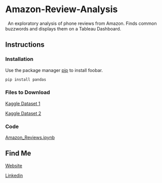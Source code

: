 # Amazon-Review-Analysis
  An exploratory analysis of phone reviews from Amazon. Finds common buzzwords and displays them on a Tableau Dashboard.
  
## Instructions

### Installation

Use the package manager [pip](https://pip.pypa.io/en/stable/) to install foobar.

```bash
pip install pandas
```

### Files to Download

[Kaggle Dataset 1](https://www.kaggle.com/grikomsn/amazon-cell-phones-reviews)

[Kaggle Dataset 2](https://www.kaggle.com/grikomsn/amazon-cell-phones-reviews?select=20191226-reviews.csv)


### Code

[Amazon_Reviews.ipynb](https://github.com/sibisabesan26/Amazon-Review-Analysis/blob/main/Amazon_Reviews.ipynb)

## Find Me

[Website](https://sibi2sabesan26.wixsite.com/my-site)

[Linkedin](https://www.linkedin.com/in/sibi-sabesan-a738b1178/)
